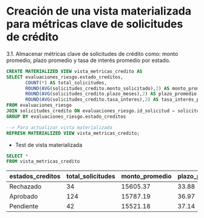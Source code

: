 # **Creación de una vista materializada para métricas clave de solicitudes de crédito**

3.1. Almacenar métricas clave de solicitudes de crédito como: monto promedio, plazo promedio y tasa de interés promedio por estado.
```sql
CREATE MATERIALIZED VIEW vista_metricas_credito AS
SELECT evaluaciones_riesgo.estado_creditos,
       COUNT(*) AS total_solicitudes,
	   ROUND(AVG(solicitudes_credito.monto_solicitado),2) AS monto_promedio,
	   ROUND(AVG(solicitudes_credito.plazo_meses),2) AS plazo_promedio,
	   ROUND(AVG(solicitudes_credito.tasa_interes),2) AS tasa_interés_promedio
FROM evaluaciones_riesgo
JOIN solicitudes_credito ON evaluaciones_riesgo.id_solicitud = solicitudes_credito.id_solicitud
GROUP BY evaluaciones_riesgo.estado_creditos

--> Para actualizar vista materializada
REFRESH MATERIALIZED VIEW vista_metricas_credito;
```
- Test de vista materializada
```sql
SELECT * 
FROM vista_metricas_credito
```
| estados_creditos | total_solicitudes | monto_promedio | plazo_promedio | tasa_interés_promedio |
|------------------|-------------------|----------------|----------------|-----------------------|
| Rechazado | 34 | 15605.37 | 33.88 | 9.71 |
| Aprobado | 124 | 15787.19 | 36.97 | 9.59 |
| Pendiente | 42 | 15521.18 | 37.14 | 9.42 |

